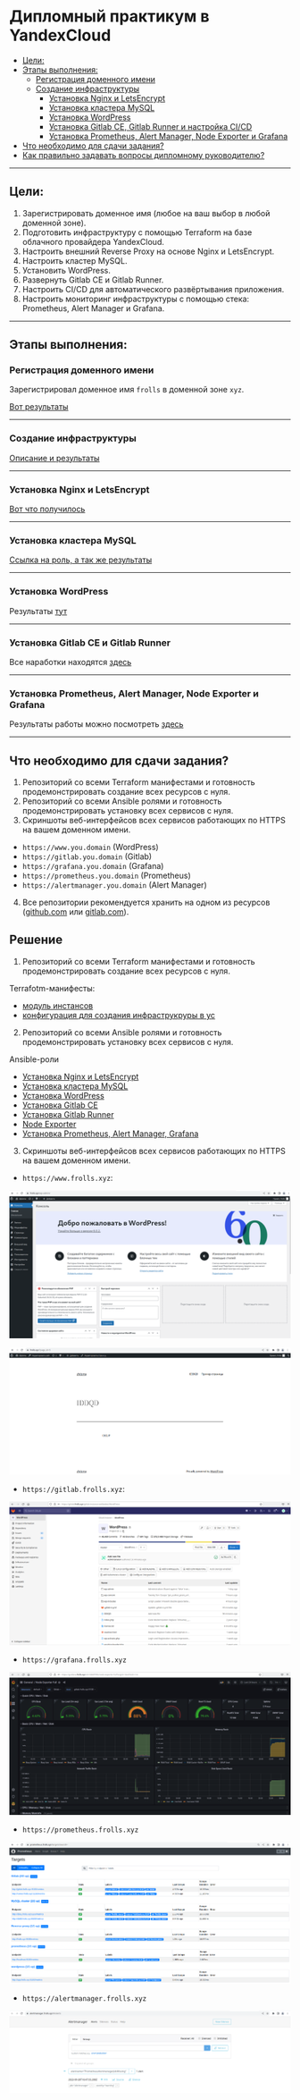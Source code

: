 # Дипломный практикум в YandexCloud

- [Цели:](#цели)
- [Этапы выполнения:](#этапы-выполнения)
  - [Регистрация доменного имени](#регистрация-доменного-имени)
  - [Создание инфраструктуры](#создание-инфраструктуры)
    - [Установка Nginx и LetsEncrypt](#установка-nginx)
    - [Установка кластера MySQL](#установка-mysql)
    - [Установка WordPress](#установка-wordpress)
    - [Установка Gitlab CE, Gitlab Runner и настройка CI/CD](#установка-gitlab)
    - [Установка Prometheus, Alert Manager, Node Exporter и Grafana](#установка-prometheus)
- [Что необходимо для сдачи задания?](#что-необходимо-для-сдачи-задания)
- [Как правильно задавать вопросы дипломному руководителю?](#как-правильно-задавать-вопросы-дипломному-руководителю)

---

## Цели:

1. Зарегистрировать доменное имя (любое на ваш выбор в любой доменной зоне).
2. Подготовить инфраструктуру с помощью Terraform на базе облачного провайдера YandexCloud.
3. Настроить внешний Reverse Proxy на основе Nginx и LetsEncrypt.
4. Настроить кластер MySQL.
5. Установить WordPress.
6. Развернуть Gitlab CE и Gitlab Runner.
7. Настроить CI/CD для автоматического развёртывания приложения.
8. Настроить мониторинг инфраструктуры с помощью стека: Prometheus, Alert Manager и Grafana.

---

## Этапы выполнения:

### Регистрация доменного имени

Зарегистрировал доменное имя `frolls` в доменной зоне `xyz`.

[Вот результаты](milestones/get_domain_name/README.md)

---

### Создание инфраструктуры

[Описание и результаты](milestones/create_infrastructure/README.md)

---

### Установка Nginx и LetsEncrypt

[Вот что получилось](milestones/reverse_proxy/README.md)

---

### Установка кластера MySQL

[Ссылка на роль, а так же результаты](milestones/mysql_cluster/README.md)

---

### Установка WordPress

Результаты [тут](milestones/wordpress/README.md)

---

### Установка Gitlab CE и Gitlab Runner

Все наработки находятся [здесь](milestones/gitlab/README.md)

---

### Установка Prometheus, Alert Manager, Node Exporter и Grafana

Результаты работы можно посмотреть [здесь](milestones/monitoring/README.md)

---

## Что необходимо для сдачи задания?

1. Репозиторий со всеми Terraform манифестами и готовность продемонстрировать создание всех ресурсов с нуля.
2. Репозиторий со всеми Ansible ролями и готовность продемонстрировать установку всех сервисов с нуля.
3. Скриншоты веб-интерфейсов всех сервисов работающих по HTTPS на вашем доменном имени.

- `https://www.you.domain` (WordPress)
- `https://gitlab.you.domain` (Gitlab)
- `https://grafana.you.domain` (Grafana)
- `https://prometheus.you.domain` (Prometheus)
- `https://alertmanager.you.domain` (Alert Manager)

4. Все репозитории рекомендуется хранить на одном из ресурсов ([github.com](https://github.com) или [gitlab.com](https://gitlab.com)).

## Решение

1. Репозиторий со всеми Terraform манифестами и готовность продемонстрировать создание всех ресурсов с нуля.

Terrafotm-манифесты:

- [модуль инстансов](https://github.com/Frolls/tf-modules/tree/main/vm-instance)
- [конфигурация для создания инфраструкруры в yc](https://github.com/Frolls/tf-yc-infrastructure)

2. Репозиторий со всеми Ansible ролями и готовность продемонстрировать установку всех сервисов с нуля.

Ansible-роли

- [Установка Nginx и LetsEncrypt](https://github.com/Frolls/reverse-proxy-role)
- [Установка кластера MySQL](https://github.com/Frolls/mysql-cluster-role)
- [Установка WordPress](https://github.com/Frolls/wordpress-role)
- [Установка Gitlab CE](https://github.com/Frolls/ansible-role-gitlab)
- [Установка Gitlab Runner](https://github.com/Frolls/gitlab-runner-role)
- [Node Exporter](https://github.com/Frolls/node-exporter-role)
- [Установка Prometheus, Alert Manager, Grafana](https://github.com/Frolls/monitoring-role)

3. Скриншоты веб-интерфейсов всех сервисов работающих по HTTPS на вашем доменном имени.

- `https://www.frolls.xyz`:

![1](img/1.png)

![2](img/2.png)

- `https://gitlab.frolls.xyz`:

![3](img/3.png)

- `https://grafana.frolls.xyz`

![4](img/4.png)

- `https://prometheus.frolls.xyz`

![5](img/5.png)

- `https://alertmanager.frolls.xyz`

![6](img/6.png)
